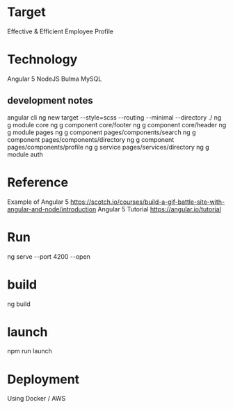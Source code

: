 # Target
Effective &amp; Efficient Employee Profile

# Technology
Angular 5
NodeJS
Bulma
MySQL

## development notes

angular cli
ng new target --style=scss --routing --minimal --directory ./
ng g module core
ng g component core/footer
ng g component core/header
ng g module pages
ng g component pages/components/search
ng g component pages/components/directory
ng g component pages/components/profile
ng g service pages/services/directory
ng g module auth

# Reference
Example of Angular 5
https://scotch.io/courses/build-a-gif-battle-site-with-angular-and-node/introduction
Angular 5 Tutorial
https://angular.io/tutorial

# Run
ng serve --port 4200 --open

# build
ng build

# launch
npm run launch

# Deployment
Using Docker / AWS
